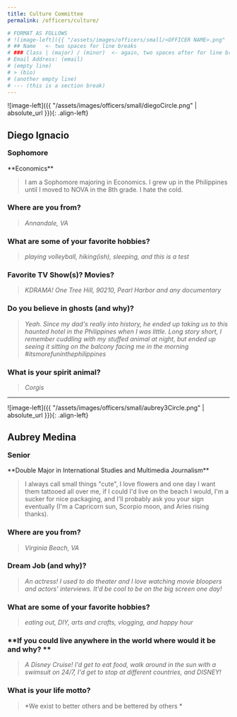 ```yaml
---
title: Culture Committee
permalink: /officers/culture/

# FORMAT AS FOLLOWS
# ![image-left]({{ "/assets/images/officers/small/<OFFICER NAME>.png" | absolute_url }}){: .align-left}
# ## Name   <- two spaces for line breaks
# ### Class | (major) / (minor)  <- again, two spaces after for line breaks
# Email Address: (email)
# (empty line)
# > (bio)
# (another empty line)
# --- (this is a section break)
---
```


![image-left]({{ "/assets/images/officers/small/diegoCircle.png" | absolute_url }}){: .align-left}
## Diego Ignacio
<p style="margin-bottom: 0.45em; padding: 0">
<a href="https://www.instagram.com/diego.ignacio22/_" style="margin: 0; padding: 0"><i class="fa fa-2x fa-fw fa-instagram" style="color: #494e48"></i></a>
<a href="mailto:diegoi@vt.edu" style="margin: 0; padding: 0"><i class="fa fa-2x fa-fw fa-envelope" style="color: #494e48"></i></a></p>
<h3 style="margin-top: 0">Sophomore</h3>
**Economics**  

> I am a Sophomore majoring in Economics. I grew up in the Philippines until I moved to NOVA in the 8th grade. I hate the cold.

### **Where are you from?**
> *Annandale, VA*

### **What are some of your favorite hobbies?**

> *playing volleyball, hiking(ish), sleeping, and this is a test*

### **Favorite TV Show(s)? Movies?**

> *KDRAMA! One Tree Hill, 90210, Pearl Harbor and any documentary*

### **Do you believe in ghosts (and why)?**

> *Yeah. Since my dad's really into history, he ended up taking us to this haunted hotel in the Philippines when I was little. Long story short, I remember cuddling with my stuffed animal at night, but ended up seeing it sitting on the balcony facing me in the morning #itsmorefuninthephilippines*

### **What is your spirit animal?**

> *Corgis*

---

![image-left]({{ "/assets/images/officers/small/aubrey3Circle.png" | absolute_url }}){: .align-left}
## Aubrey Medina
<p style="margin-bottom: 0.45em; padding: 0"><a href="https://www.instagram.com/aubreykadaubrey/" style="margin: 0; padding: 0"><i class="fa fa-2x fa-fw fa-instagram" style="color: #494e48"></i></a>
<a href="https://twitter.com/AubreyKadaubrey" style="color: #494e48"><i class="fa fa-2x fa-fw fa-twitter"></i></a>
<a href="mailto:aubreym@vt.edu" style="margin: 0; padding: 0"><i class="fa fa-2x fa-fw fa-envelope" style="color: #494e48"></i></a></p>
<h3 style="margin-top: 0">Senior</h3>
**Double Major in International Studies and Multimedia Journalism**

>I always call small things "cute", I love flowers and one day I want them tattooed all over me, if I could I'd live on the beach I would, I'm a sucker for nice packaging, and I'll probably ask you your sign eventually (I'm a Capricorn sun, Scorpio moon, and Aries rising thanks).

### **Where are you from?**
> *Virginia Beach, VA*

### **Dream Job (and why)?**

> *An actress! I used to do theater and I love watching movie bloopers and actors' interviews. It'd be cool to be on the big screen one day!*

### **What are some of your favorite hobbies?**

> *eating out, DIY, arts and crafts, vlogging, and happy hour*

### **If you could live anywhere in the world where would it be and why? **

> *A Disney Cruise! I'd get to eat food, walk around in the sun with a swimsuit on 24/7, I'd get to stop at different countries, and DISNEY!*

### **What is your life motto?**

> *We exist to better others and be bettered by others *
